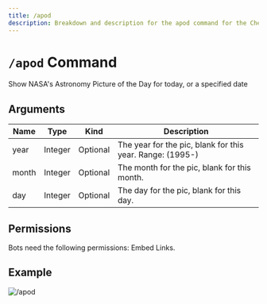 ```yaml
---
title: /apod
description: Breakdown and description for the apod command for the Chewbotcca Discord bot
---
```


# `/apod` Command

Show NASA's Astronomy Picture of the Day for today, or a specified date

## Arguments

| Name  | Type    | Kind     | Description                                               |
|-------|---------|----------|-----------------------------------------------------------|
| year  | Integer | Optional | The year for the pic, blank for this year. Range: (1995-) |
| month | Integer | Optional | The month for the pic, blank for this month.              |
| day   | Integer | Optional | The day for the pic, blank for this day.                  |

## Permissions

Bots need the following permissions: Embed Links.

## Example

![/apod](https://cdn.chew.pro/imgs/bO9F4QW.png)

